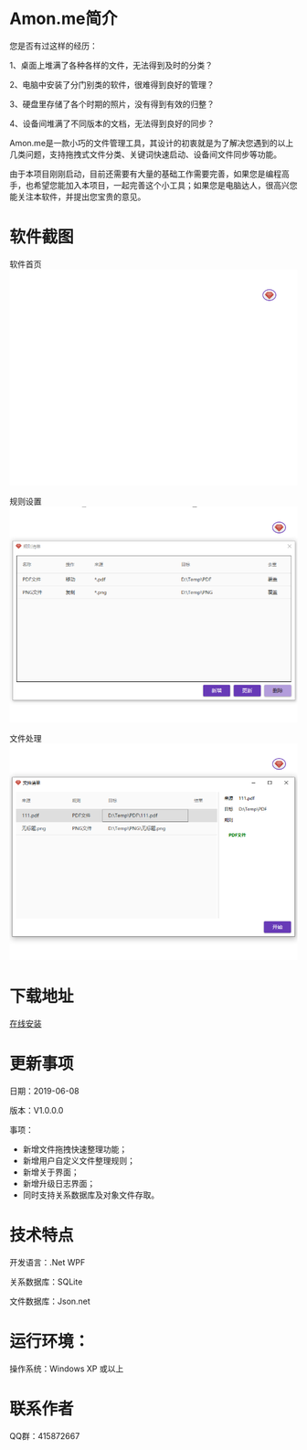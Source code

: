 # Amon.me简介
您是否有过这样的经历：

1、桌面上堆满了各种各样的文件，无法得到及时的分类？

2、电脑中安装了分门别类的软件，很难得到良好的管理？

3、硬盘里存储了各个时期的照片，没有得到有效的归整？

4、设备间堆满了不同版本的文档，无法得到良好的同步？

Amon.me是一款小巧的文件管理工具，其设计的初衷就是为了解决您遇到的以上几类问题，支持拖拽式文件分类、关键词快速启动、设备间文件同步等功能。

由于本项目刚刚启动，目前还需要有大量的基础工作需要完善，如果您是编程高手，也希望您能加入本项目，一起完善这个小工具；如果您是电脑达人，很高兴您能关注本软件，并提出您宝贵的意见。

# 软件截图
软件首页
![软件首页](https://github.com/amonyao/amon/blob/master/ScreenShots/Main.png)

规则设置
![规则设置](https://github.com/amonyao/amon/blob/master/ScreenShots/Rule.png)

文件处理
![文件处理](https://github.com/amonyao/amon/blob/master/ScreenShots/File.png)

# 下载地址
[在线安装](https://github.com/amonyao/amon/blob/master/Download/setup.exe)

# 更新事项
日期：2019-06-08

版本：V1.0.0.0

事项：
+ 新增文件拖拽快速整理功能；
+ 新增用户自定义文件整理规则；
+ 新增关于界面；
+ 新增升级日志界面；
+ 同时支持关系数据库及对象文件存取。

# 技术特点
开发语言：.Net WPF

关系数据库：SQLite

文件数据库：Json.net

# 运行环境：
操作系统：Windows XP 或以上

# 联系作者
QQ群：415872667
